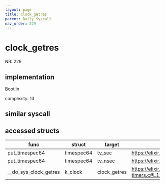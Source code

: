 ```yaml
---
layout: page
title: clock_getres
parent: Daily Syscall
nav_order: 229
---
```

        

# clock_getres
NR: 229

## implementation
[Bootlin](https://elixir.bootlin.com/linux/v6.14.7/source/kernel/time/posix-timers.c#L1258)

complexity: 13


## similar syscall


## accessed structs

|func|struct|target|location|has_read|has_write|
|--|--|--|--|--|--|
|put_timespec64|timespec64|tv_sec|https://elixir.bootlin.com/linux/v6.14.7/source/kernel/time/time.c#L906|true|true|
|put_timespec64|timespec64|tv_nsec|https://elixir.bootlin.com/linux/v6.14.7/source/kernel/time/time.c#L907|true|true|
|__do_sys_clock_getres|k_clock|clock_getres|https://elixir.bootlin.com/linux/v6.14.7/source/kernel/time/posix-timers.c#L1268|true|true|
